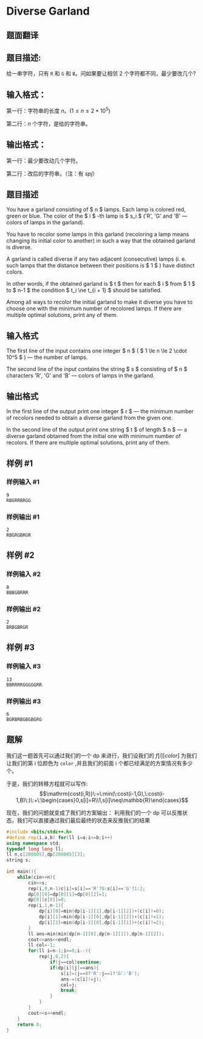 # Diverse Garland

## 题面翻译

## 题目描述:
给一串字符，只有 `R` 和 `G` 和 `B`。问如果要让相邻 $2$ 个字符都不同，最少要改几个?
## 输入格式：
第一行：字符串的长度 $n$。$(1\leq n\leq2*10^5)$

第二行：$n$ 个字符，是给的字符串。
## 输出格式：
第一行：最少要改动几个字符。

第二行：改后的字符串。（注：有 $spj$）

## 题目描述

You have a garland consisting of $ n $ lamps. Each lamp is colored red, green or blue. The color of the $ i $ -th lamp is $ s_i $ ('R', 'G' and 'B' — colors of lamps in the garland).

You have to recolor some lamps in this garland (recoloring a lamp means changing its initial color to another) in such a way that the obtained garland is diverse.

A garland is called diverse if any two adjacent (consecutive) lamps (i. e. such lamps that the distance between their positions is $ 1 $ ) have distinct colors.

In other words, if the obtained garland is $ t $ then for each $ i $ from $ 1 $ to $ n-1 $ the condition $ t_i \ne t_{i + 1} $ should be satisfied.

Among all ways to recolor the initial garland to make it diverse you have to choose one with the minimum number of recolored lamps. If there are multiple optimal solutions, print any of them.

## 输入格式

The first line of the input contains one integer $ n $ ( $ 1 \le n \le 2 \cdot 10^5 $ ) — the number of lamps.

The second line of the input contains the string $ s $ consisting of $ n $ characters 'R', 'G' and 'B' — colors of lamps in the garland.

## 输出格式

In the first line of the output print one integer $ r $ — the minimum number of recolors needed to obtain a diverse garland from the given one.

In the second line of the output print one string $ t $ of length $ n $ — a diverse garland obtained from the initial one with minimum number of recolors. If there are multiple optimal solutions, print any of them.

## 样例 #1

### 样例输入 #1

```
9
RBGRRBRGG
```

### 样例输出 #1

```
2
RBGRGBRGR
```

## 样例 #2

### 样例输入 #2

```
8
BBBGBRRR
```

### 样例输出 #2

```
2
BRBGBRGR
```

## 样例 #3

### 样例输入 #3

```
13
BBRRRRGGGGGRR
```

### 样例输出 #3

```
6
BGRBRBGBGBGRG
```

## 题解
我们这一题首先可以通过我们的一个 dp 来进行，我们设我们的 $f[i][color]$ 为我们让我们的第 i 位颜色为 `color` ,并且我们的前面 i 个都已经满足的方案情况有多少个。

于是，我们的转移方程就可以写作:
$$\mathrm{cost(i,R)}\:=\:min(\:cost(i-1,G),\:cost(i-1,B)\:)\:+\:\begin{cases}0,s[i]=R\\1,s[i]\neq\mathbb{R}\end{cases}$$

现在，我们的问题就变成了我们的方案输出：
利用我们的一个 dp 可以反推状态，我们可以直接通过我们最后最终的状态来反推我们的结果
```cpp
#include <bits/stdc++.h>
#define rep(i,a,b) for(ll i=a;i<=b;i++)
using namespace std;
typedef long long ll;
ll n,c[200005],dp[200005][3];
string s;
 
int main(){
    while(cin>>n){
        cin>>s;
        rep(i,0,n-1)c[i]=s[i]=='R'?0:s[i]=='G'?1:2;
        dp[0][0]=dp[0][1]=dp[0][2]=1;
        dp[0][c[0]]=0;
        rep(i,1,n-1){
            dp[i][0]=min(dp[i-1][1],dp[i-1][2])+(c[i]!=0);
            dp[i][1]=min(dp[i-1][0],dp[i-1][2])+(c[i]!=1);
            dp[i][2]=min(dp[i-1][0],dp[i-1][1])+(c[i]!=2);
        }
        ll ans=min(min(dp[n-1][0],dp[n-1][1]),dp[n-1][2]);
        cout<<ans<<endl;
        ll col=-1;
        for(ll i=n-1;i>=0;i--){
            rep(j,0,2){
                if(j==col)continue;
                if(dp[i][j]==ans){
                    s[i]=(j==0?'R':j==1?'G':'B');
                    ans-=(c[i]!=j);
                    col=j;
                    break;
                }
            }
        }
        cout<<s<<endl;
    }
    return 0;
}
```